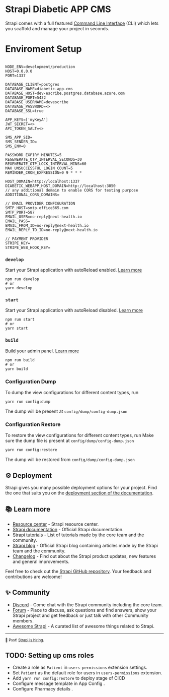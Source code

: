 # Strapi Diabetic APP CMS

Strapi comes with a full featured [Command Line Interface](https://docs.strapi.io/developer-docs/latest/developer-resources/cli/CLI.html) (CLI) which lets you scaffold and manage your project in seconds.

# Enviroment Setup

```

NODE_ENV=development/production
HOST=0.0.0.0
PORT=1337

DATABASE_CLIENT=postgres
DATABASE_NAME=diabetic-app-cms
DATABASE_HOST=dev-escribe.postgres.database.azure.com
DATABASE_PORT=5432
DATABASE_USERNAME=devescribe
DATABASE_PASSWORD=<>
DATABASE_SSL=true

APP_KEYS=['myKeyA']
JWT_SECRET=<>
API_TOKEN_SALT=<>

SMS_APP_SID=
SMS_SENDER_ID=
SMS_ENV=0

PASSWORD_EXPIRY_MINUTES=5
REGENERATE_OTP_INTERVAL_SECONDS=30
REGENERATE_OTP_LOCK_INTERVAL_MINS=60
MAX_UNSUCCESSFUL_LOGIN_COUNT=5
REMINDER_CRON_EXPRESSION=0 9 * * *

HOST_DOMAIN=http://localhost:1337
DIABETIC_WEBAPP_HOST_DOMAIN=http://localhost:3050
// any additional domain to enable CORS for testing purpose
ADDITIONAL_CORS_DOMAINS=

// EMAIL PROVIDER CONFIGURATION
SMTP_HOST=smtp.office365.com
SMTP_PORT=587
EMAIL_USER=no-reply@next-health.io
EMAIL_PASS=
EMAIL_FROM_ID=no-reply@next-health.io
EMAIL_REPLY_TO_ID=no-reply@next-health.io

// PAYMENT PROVIDER
STRIPE_KEY=
STRIPE_WEB_HOOK_KEY=
```

### `develop`

Start your Strapi application with autoReload enabled. [Learn more](https://docs.strapi.io/developer-docs/latest/developer-resources/cli/CLI.html#strapi-develop)

```
npm run develop
# or
yarn develop
```

### `start`

Start your Strapi application with autoReload disabled. [Learn more](https://docs.strapi.io/developer-docs/latest/developer-resources/cli/CLI.html#strapi-start)

```
npm run start
# or
yarn start
```

### `build`

Build your admin panel. [Learn more](https://docs.strapi.io/developer-docs/latest/developer-resources/cli/CLI.html#strapi-build)

```
npm run build
# or
yarn build
```

### Configuration Dump
To dump the view configurations for different content types, run

```sh
yarn run config:dump

```
The dump will be present at `config/dump/config-dump.json`

### Configuration Restore
To restore the view configurations for different content types, run
Make sure the dump file is present at `config/dump/config-dump.json`

```sh
yarn run config:restore
```
The dump will be restored from `config/dump/config-dump.json`

## ⚙️ Deployment

Strapi gives you many possible deployment options for your project. Find the one that suits you on the [deployment section of the documentation](https://docs.strapi.io/developer-docs/latest/setup-deployment-guides/deployment.html).

## 📚 Learn more

- [Resource center](https://strapi.io/resource-center) - Strapi resource center.
- [Strapi documentation](https://docs.strapi.io) - Official Strapi documentation.
- [Strapi tutorials](https://strapi.io/tutorials) - List of tutorials made by the core team and the community.
- [Strapi blog](https://docs.strapi.io) - Official Strapi blog containing articles made by the Strapi team and the community.
- [Changelog](https://strapi.io/changelog) - Find out about the Strapi product updates, new features and general improvements.

Feel free to check out the [Strapi GitHub repository](https://github.com/strapi/strapi). Your feedback and contributions are welcome!

## ✨ Community

- [Discord](https://discord.strapi.io) - Come chat with the Strapi community including the core team.
- [Forum](https://forum.strapi.io/) - Place to discuss, ask questions and find answers, show your Strapi project and get feedback or just talk with other Community members.
- [Awesome Strapi](https://github.com/strapi/awesome-strapi) - A curated list of awesome things related to Strapi.

---

<sub>🤫 Psst! [Strapi is hiring](https://strapi.io/careers).</sub>

## TODO: Setting up cms roles
- Create a role as `Patient` in `users-permissions` extension settings.
- Set `Patient` as the default role for users in `users-permissions` extension.
- Add `yarn run config:restore` to deploy stage of CICD
- Configure message template in App Config .
- Configure Pharmacy details .
